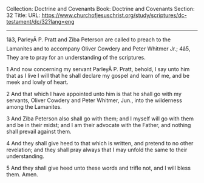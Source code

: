 Collection: Doctrine and Covenants
Book: Doctrine and Covenants
Section: 32
Title: 
URL: https://www.churchofjesuschrist.org/study/scriptures/dc-testament/dc/32?lang=eng

---

1â3, ParleyÂ P. Pratt and Ziba Peterson are called to preach to the Lamanites and to accompany Oliver Cowdery and Peter Whitmer Jr.; 4â5, They are to pray for an understanding of the scriptures.

1 And now concerning my servant ParleyÂ P. Pratt, behold, I say unto him that as I live I will that he shall declare my gospel and learn of me, and be meek and lowly of heart.

2 And that which I have appointed unto him is that he shall go with my servants, Oliver Cowdery and Peter Whitmer, Jun., into the wilderness among the Lamanites.

3 And Ziba Peterson also shall go with them; and I myself will go with them and be in their midst; and I am their advocate with the Father, and nothing shall prevail against them.

4 And they shall give heed to that which is written, and pretend to no other revelation; and they shall pray always that I may unfold the same to their understanding.

5 And they shall give heed unto these words and trifle not, and I will bless them. Amen.
